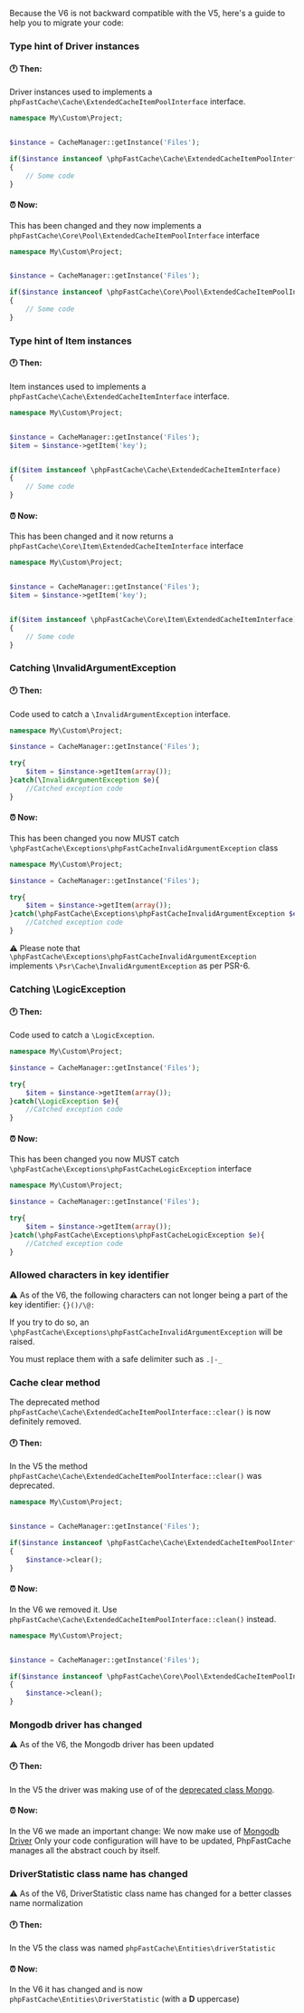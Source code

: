 Because the V6 is not backward compatible with the V5, here's a guide to help you to migrate your code:


### Type hint of Driver instances

#### :clock1: Then:
Driver instances used to implements a `phpFastCache\Cache\ExtendedCacheItemPoolInterface` interface. 

```php
namespace My\Custom\Project;


$instance = CacheManager::getInstance('Files');

if($instance instanceof \phpFastCache\Cache\ExtendedCacheItemPoolInterface)
{
    // Some code
}

```

#### :alarm_clock: Now:
This has been changed and they now implements a `phpFastCache\Core\Pool\ExtendedCacheItemPoolInterface` interface

```php
namespace My\Custom\Project;


$instance = CacheManager::getInstance('Files');

if($instance instanceof \phpFastCache\Core\Pool\ExtendedCacheItemPoolInterface)
{
    // Some code
}

```

### Type hint of Item instances

#### :clock1: Then:
Item instances used to implements a ``phpFastCache\Cache\ExtendedCacheItemInterface`` interface. 

```php
namespace My\Custom\Project;


$instance = CacheManager::getInstance('Files');
$item = $instance->getItem('key');


if($item instanceof \phpFastCache\Cache\ExtendedCacheItemInterface)
{
    // Some code
}

```

#### :alarm_clock: Now:
This has been changed and it now returns a `phpFastCache\Core\Item\ExtendedCacheItemInterface` interface

```php
namespace My\Custom\Project;


$instance = CacheManager::getInstance('Files');
$item = $instance->getItem('key');


if($item instanceof \phpFastCache\Core\Item\ExtendedCacheItemInterface)
{
    // Some code
}

```

### Catching \InvalidArgumentException

#### :clock1: Then:
Code used to catch a `\InvalidArgumentException` interface. 

```php
namespace My\Custom\Project;

$instance = CacheManager::getInstance('Files');

try{
    $item = $instance->getItem(array());
}catch(\InvalidArgumentException $e){
    //Catched exception code
}

```

#### :alarm_clock: Now:
This has been changed you now MUST catch `\phpFastCache\Exceptions\phpFastCacheInvalidArgumentException` class

```php
namespace My\Custom\Project;

$instance = CacheManager::getInstance('Files');

try{
    $item = $instance->getItem(array());
}catch(\phpFastCache\Exceptions\phpFastCacheInvalidArgumentException $e){
    //Catched exception code
}

```
:warning: Please note that `\phpFastCache\Exceptions\phpFastCacheInvalidArgumentException` implements `\Psr\Cache\InvalidArgumentException` as per PSR-6.

### Catching \LogicException

#### :clock1: Then:
Code used to catch a `\LogicException`. 

```php
namespace My\Custom\Project;

$instance = CacheManager::getInstance('Files');

try{
    $item = $instance->getItem(array());
}catch(\LogicException $e){
    //Catched exception code
}

```

#### :alarm_clock: Now:
This has been changed you now MUST catch `\phpFastCache\Exceptions\phpFastCacheLogicException` interface

```php
namespace My\Custom\Project;

$instance = CacheManager::getInstance('Files');

try{
    $item = $instance->getItem(array());
}catch(\phpFastCache\Exceptions\phpFastCacheLogicException $e){
    //Catched exception code
}

```

### Allowed characters in key identifier
:warning: As of the V6, the following characters can not longer being a part of the key identifier: `{}()/\@:`

If you try to do so, an `\phpFastCache\Exceptions\phpFastCacheInvalidArgumentException` will be raised.

You must replace them with a safe delimiter such as `.|-_`

### Cache clear method
The deprecated method `phpFastCache\Cache\ExtendedCacheItemPoolInterface::clear()` is now definitely removed.


#### :clock1: Then:
In the V5 the method `phpFastCache\Cache\ExtendedCacheItemPoolInterface::clear()` was deprecated.

```php
namespace My\Custom\Project;


$instance = CacheManager::getInstance('Files');

if($instance instanceof \phpFastCache\Cache\ExtendedCacheItemPoolInterface)
{
    $instance->clear();
}

```

#### :alarm_clock: Now:
In the V6 we removed it. Use `phpFastCache\Cache\ExtendedCacheItemPoolInterface::clean()` instead.

```php
namespace My\Custom\Project;


$instance = CacheManager::getInstance('Files');

if($instance instanceof \phpFastCache\Core\Pool\ExtendedCacheItemPoolInterface)
{
    $instance->clean();
}

```

### Mongodb driver has changed
:warning: As of the V6, the Mongodb driver has been updated

#### :clock1: Then:
In the V5 the driver was making use of of the [deprecated class Mongo](http://php.net/manual/fr/class.mongo.php).

#### :alarm_clock: Now:
In the V6 we made an important change: We now make use of [Mongodb Driver](http://php.net/manual/fr/set.mongodb.php)
Only your code configuration will have to be updated, PhpFastCache manages all the abstract couch by itself.

### DriverStatistic class name has changed
:warning: As of the V6, DriverStatistic class name has changed for a better classes name normalization

#### :clock1: Then:
In the V5 the class was named `phpFastCache\Entities\driverStatistic`

#### :alarm_clock: Now:
In the V6 it has changed and is now `phpFastCache\Entities\DriverStatistic` (with a **D** uppercase)